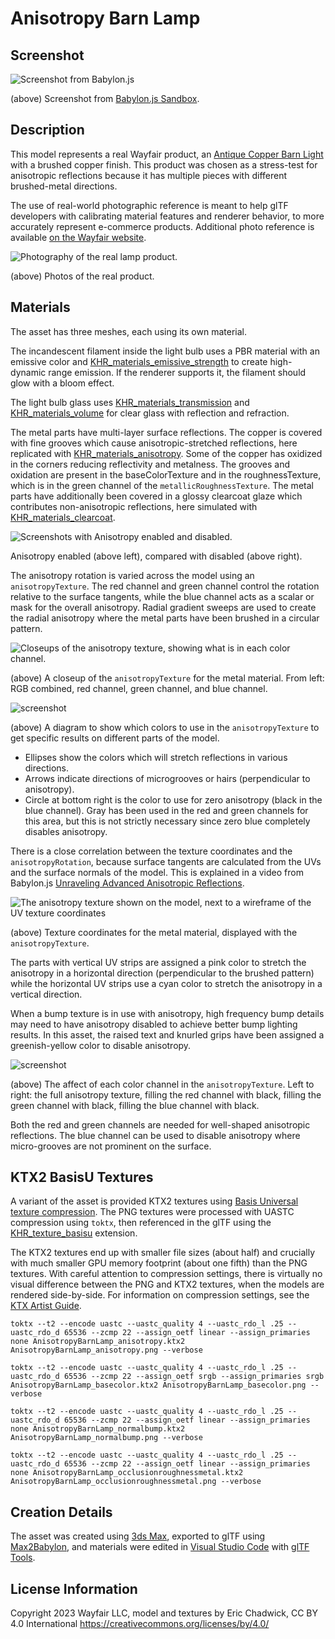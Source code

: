 # Anisotropy Barn Lamp


## Screenshot

![Screenshot from Babylon.js](screenshot/screenshot_Large.jpg)

(above) Screenshot from [Babylon.js Sandbox](https://sandbox.babylonjs.com/).


## Description

This model represents a real Wayfair product, an [Antique Copper Barn Light](https://www.wayfair.com/lighting/pdp/beachcrest-home-clintonpark-1-light-dimmable-barn-light-bkwt7725.html?piid=33004628) with a brushed copper finish. This product was chosen as a stress-test for anisotropic reflections because it has multiple pieces with different brushed-metal directions.

The use of real-world photographic reference is meant to help glTF developers with calibrating material features and renderer behavior, to more accurately represent e-commerce products. Additional photo reference is available [on the Wayfair website](https://www.wayfair.com/lighting/pdp/beachcrest-home-clintonpark-1-light-dimmable-barn-light-bkwt7725.html?piid=33004628).

![Photography of the real lamp product.](screenshot/reference_Photos.jpg)

(above) Photos of the real product.


## Materials

The asset has three meshes, each using its own material. 

The incandescent filament inside the light bulb uses a PBR material with an emissive color and [KHR_materials_emissive_strength](https://github.com/KhronosGroup/gltf/tree/main/extensions/2.0/Khronos/KHR_materials_emissive_strength#khr_materials_emissive_strength) to create high-dynamic range emission. If the renderer supports it, the filament should glow with a bloom effect.

The light bulb glass uses [KHR_materials_transmission](https://github.com/KhronosGroup/glTF/tree/master/extensions/2.0/Khronos/KHR_materials_transmission) and [KHR_materials_volume](https://github.com/KhronosGroup/glTF/tree/master/extensions/2.0/Khronos/KHR_materials_volume) for clear glass with reflection and refraction. 

The metal parts have multi-layer surface reflections. The copper is covered with fine grooves which cause anisotropic-stretched reflections, here replicated with [KHR_materials_anisotropy](https://github.com/KhronosGroup/glTF/pull/1798). Some of the copper has oxidized in the corners reducing reflectivity and metalness. The grooves and oxidation are present in the baseColorTexture and in the roughnessTexture, which is in the green channel of the `metallicRoughnessTexture`. The metal parts have additionally been covered in a glossy clearcoat glaze which contributes non-anisotropic reflections, here simulated with [KHR_materials_clearcoat](https://github.com/KhronosGroup/glTF/tree/master/extensions/2.0/Khronos/KHR_materials_clearcoat). 

![Screenshots with Anisotropy enabled and disabled.](screenshot/anisotropy_WithWithout.jpg)

Anisotropy enabled (above left), compared with disabled (above right).

The anisotropy rotation is varied across the model using an `anisotropyTexture`. The red channel and green channel control the rotation relative to the surface tangents, while the blue channel acts as a scalar or mask for the overall anisotropy. Radial gradient sweeps are used to create the radial anisotropy where the metal parts have been brushed in a circular pattern. 

![Closeups of the anisotropy texture, showing what is in each color channel.](screenshot/anisotropy_Channels.jpg)

(above) A closeup of the `anisotropyTexture` for the metal material. From left: RGB combined, red channel, green channel, and blue channel.

![screenshot](screenshot/anisotropy_Diagram.jpg)

(above) A diagram to show which colors to use in the `anisotropyTexture` to get specific results on different parts of the model.
* Ellipses show the colors which will stretch reflections in various directions.
* Arrows indicate directions of microgrooves or hairs (perpendicular to anisotropy).
* Circle at bottom right is the color to use for zero anisotropy (black in the blue channel). Gray has been used in the red and green channels for this area, but this is not strictly necessary since zero blue completely disables anisotropy. 

There is a close correlation between the texture coordinates and the `anisotropyRotation`, because surface tangents are calculated from the UVs and the surface normals of the model. This is explained in a video from Babylon.js [Unraveling Advanced Anisotropic Reflections](https://www.youtube.com/watch?v=Zk0A5UzNLNw).

![The anisotropy texture shown on the model, next to a wireframe of the UV texture coordinates](screenshot/anisotropy_TextureCoordinates.jpg)

(above) Texture coordinates for the metal material, displayed with the `anisotropyTexture`. 

The parts with vertical UV strips are assigned a pink color to stretch the anisotropy in a horizontal direction (perpendicular to the brushed pattern) while the horizontal UV strips use a cyan color to stretch the anisotropy in a vertical direction. 

When a bump texture is in use with anisotropy, high frequency bump details may need to have anisotropy disabled to achieve better bump lighting results. In this asset, the raised text and knurled grips have been assigned a greenish-yellow color to disable anisotropy.


![screenshot](screenshot/anisotropy_RemovingChannels.jpg)

(above) The affect of each color channel in the `anisotropyTexture`. Left to right: the full anisotropy texture, filling the red channel with black, filling the green channel with black, filling the blue channel with black. 

Both the red and green channels are needed for well-shaped anisotropic reflections. The blue channel can be used to disable anisotropy where micro-grooves are not prominent on the surface.


## KTX2 BasisU Textures

A variant of the asset is provided KTX2 textures using [Basis Universal texture compression](https://github.com/KhronosGroup/KTX-Software). The PNG textures were processed with UASTC compression using `toktx`, then referenced in the glTF using the [KHR_texture_basisu](https://github.com/KhronosGroup/glTF/blob/master/extensions/2.0/Khronos/KHR_texture_basisu/) extension. 

The KTX2 textures end up with smaller file sizes (about half) and crucially with much smaller GPU memory footprint (about one fifth) than the PNG textures. With careful attention to compression settings, there is virtually no visual difference between the PNG and KTX2 textures, when the models are rendered side-by-side. For information on compression settings, see the [KTX Artist Guide](https://github.com/KhronosGroup/3D-Formats-Guidelines/blob/main/KTXArtistGuide.md#ktx-artist-guide). 

```
toktx --t2 --encode uastc --uastc_quality 4 --uastc_rdo_l .25 --uastc_rdo_d 65536 --zcmp 22 --assign_oetf linear --assign_primaries none AnisotropyBarnLamp_anisotropy.ktx2 AnisotropyBarnLamp_anisotropy.png --verbose

toktx --t2 --encode uastc --uastc_quality 4 --uastc_rdo_l .25 --uastc_rdo_d 65536 --zcmp 22 --assign_oetf srgb --assign_primaries srgb AnisotropyBarnLamp_basecolor.ktx2 AnisotropyBarnLamp_basecolor.png --verbose

toktx --t2 --encode uastc --uastc_quality 4 --uastc_rdo_l .25 --uastc_rdo_d 65536 --zcmp 22 --assign_oetf linear --assign_primaries none AnisotropyBarnLamp_normalbump.ktx2 AnisotropyBarnLamp_normalbump.png --verbose

toktx --t2 --encode uastc --uastc_quality 4 --uastc_rdo_l .25 --uastc_rdo_d 65536 --zcmp 22 --assign_oetf linear --assign_primaries none AnisotropyBarnLamp_occlusionroughnessmetal.ktx2 AnisotropyBarnLamp_occlusionroughnessmetal.png --verbose
```


## Creation Details

The asset was created using [3ds Max](https://www.autodesk.com/products/3ds-max), exported to glTF using [Max2Babylon](https://github.com/BabylonJS/Exporters#babylonjs-exporters), and materials were edited in [Visual Studio Code](https://code.visualstudio.com/) with [glTF Tools](https://github.com/AnalyticalGraphicsInc/gltf-vscode#gltf-tools-extension-for-visual-studio-code).


## License Information

Copyright 2023 Wayfair LLC, model and textures by Eric Chadwick, CC BY 4.0 International https://creativecommons.org/licenses/by/4.0/